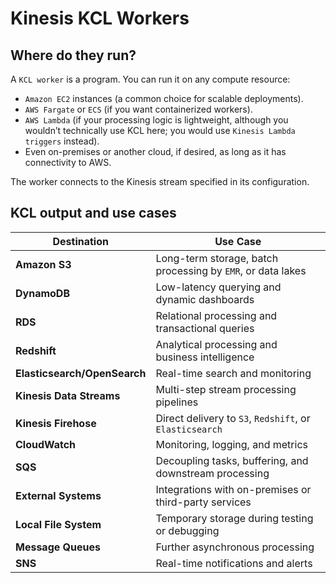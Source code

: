 # Kinesis KCL Workers

## Where do they run?

A `KCL worker` is a program. You can run it on any compute resource:
* `Amazon EC2` instances (a common choice for scalable deployments).
* `AWS Fargate` or `ECS` (if you want containerized workers).
* `AWS Lambda` (if your processing logic is lightweight, although you wouldn’t technically use KCL here; you would use `Kinesis Lambda triggers` instead).
* Even on-premises or another cloud, if desired, as long as it has connectivity to AWS.

The worker connects to the Kinesis stream specified in its configuration.

## KCL output and use cases
| **Destination**              | **Use Case**                                                |
|------------------------------|-------------------------------------------------------------|
| **Amazon S3**                | Long-term storage, batch processing by `EMR`, or data lakes |
| **DynamoDB**                 | Low-latency querying and dynamic dashboards                 |
| **RDS**                      | Relational processing and transactional queries             |
| **Redshift**                 | Analytical processing and business intelligence             |
| **Elasticsearch/OpenSearch** | Real-time search and monitoring                             |
| **Kinesis Data Streams**     | Multi-step stream processing pipelines                      |
| **Kinesis Firehose**         | Direct delivery to `S3`, `Redshift`, or `Elasticsearch`     |
| **CloudWatch**               | Monitoring, logging, and metrics                            |
| **SQS**                      | Decoupling tasks, buffering, and downstream processing      |
| **External Systems**         | Integrations with on-premises or third-party services       |
| **Local File System**        | Temporary storage during testing or debugging               |
| **Message Queues**           | Further asynchronous processing                             |
| **SNS**                      | Real-time notifications and alerts                          |
